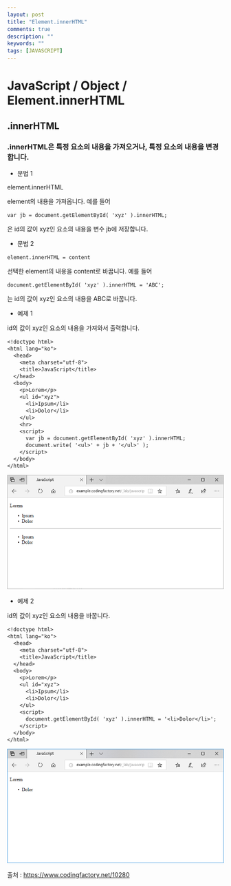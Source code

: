 ```yaml
---
layout: post
title: "Element.innerHTML"
comments: true
description: ""
keywords: ""
tags: [JAVASCRIPT]
---
```


# JavaScript / Object / Element.innerHTML

## .innerHTML

### .innerHTML은 특정 요소의 내용을 가져오거나, 특정 요소의 내용을 변경합니다.

- 문법 1

element.innerHTML

element의 내용을 가져옵니다. 예를 들어

```
var jb = document.getElementById( 'xyz' ).innerHTML;
```

은 id의 값이 xyz인 요소의 내용을 변수 jb에 저장합니다.

- 문법 2

```
element.innerHTML = content
```

선택한 element의 내용을 content로 바꿉니다. 예를 들어

```
document.getElementById( 'xyz' ).innerHTML = 'ABC';
```

는 id의 값이 xyz인 요소의 내용을 ABC로 바꿉니다.

- 예제 1

id의 값이 xyz인 요소의 내용을 가져와서 출력합니다.

```
<!doctype html>
<html lang="ko">
  <head>
    <meta charset="utf-8">
    <title>JavaScript</title>
  </head>
  <body>
    <p>Lorem</p>
    <ul id="xyz">
      <li>Ipsum</li>
      <li>Dolor</li>
    </ul>
    <hr>
    <script>
      var jb = document.getElementById( 'xyz' ).innerHTML;
      document.write( '<ul>' + jb + '</ul>' );
    </script>
  </body>
</html>
```
![JavaScript-innerHTML-01](/images/javascript/JavaScript-innerHTML-01.png)

- 예제 2

id의 값이 xyz인 요소의 내용을 바꿉니다.

```
<!doctype html>
<html lang="ko">
  <head>
    <meta charset="utf-8">
    <title>JavaScript</title>
  </head>
  <body>
    <p>Lorem</p>
    <ul id="xyz">
      <li>Ipsum</li>
      <li>Dolor</li>
    </ul>
    <script>
      document.getElementById( 'xyz' ).innerHTML = '<li>Dolor</li>';
    </script>
  </body>
</html>
```
![JavaScript-innerHTML-02](/images/javascript/JavaScript-innerHTML-02.png)


출처 : https://www.codingfactory.net/10280
